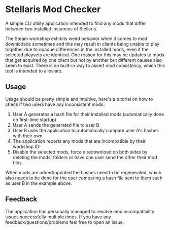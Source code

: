 # Stellaris Mod Checker

A simple CLI utility application intended to find any mods that differ between two installed instances of Stellaris.

The Steam workshop exhibits weird behavior when it comes to mod downlodads sometimes and this may result in clients being unable to play together due to opaque differences in the installed mods, even if the selected playsets are identical.
One reason for this may be updates to mods that get acquired by one client but not by another but different causes also seem to exist.
There is no built-in way to assert mod consistency, which this tool is intended to alleviate.

## Usage

Usage should be pretty simple and intuitive, here's a tutorial on how to check if two users have any inconsistent mods:

1. User A generates a hash file for their installed mods (automatically done on first-time startup)
2. User A sends the generated file to user B
3. User B uses the application to automatically compare user A's hashes with their own
4. The application reports any mods that are incompatible by their workshop ID!
5. Disable the selected mods, force a redownload on both sides by deleting the mods' folders or have one user send the other their mod files

When mods are added/updated the hashes need to be regenerated, which also needs to be done for the user comparing a hash file sent to them such as user B in the example above.

## Feedback

The application has personally managed to resolve mod incompatibility issues successfully multiple times.
If you have any feedback/questions/problems feel free to open an issue.
